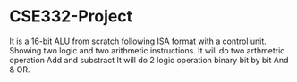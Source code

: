 # CSE332-Project
It is a 16-bit ALU from scratch following ISA format with a control unit.  Showing two logic and two arithmetic instructions.
It will do two arthmetric operation Add and substract
It will do 2 logic operation binary bit by bit And & OR.
